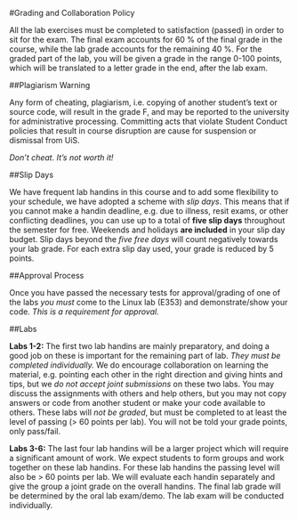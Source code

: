 #Grading and Collaboration Policy

All the lab exercises must be completed to satisfaction (passed)
in order to sit for the exam. The final exam accounts for 60 % of
the final grade in the course, while the lab grade accounts for
the remaining 40 %. For the graded part of the lab, you will be
given a grade in the range 0-100 points, which will be translated
to a letter grade in the end, after the lab exam.

##Plagiarism Warning

Any form of cheating, plagiarism, i.e. copying of another student’s
text or source code, will result in the grade F, and may be reported
to the university for administrative processing. Committing acts that
violate Student Conduct policies that result in course disruption are
cause for suspension or dismissal from UiS.

*Don’t cheat. It’s not worth it!*

##Slip Days

We have frequent lab handins in this course and to add some flexibility
to your schedule, we have adopted a scheme with *slip days*. This means
that if you cannot make a handin deadline, e.g. due to illness, resit
exams, or other conflicting deadlines, you can use up to a total of 
**five slip days** throughout the semester for free. Weekends and holidays
**are included** in your slip day budget. Slip days beyond the *five free days*
will count negatively towards your lab grade. For each extra slip day used,
your grade is reduced by 5 points.

##Approval Process

Once you have passed the necessary tests for approval/grading of one of
the labs *you must* come to the Linux lab (E353) and demonstrate/show your
code. *This is a requirement for approval.*

##Labs

**Labs 1-2:** The first two lab handins are mainly preparatory, and doing
a good job on these is important for the remaining part of lab. *They must
be completed individually.* We do encourage collaboration on learning the
material, e.g. pointing each other in the right direction and giving hints
and tips, but we *do not accept joint submissions* on these two labs.
You may discuss the assignments with others and help others, but you may
not copy answers or code from another student or make your code available
to others. These labs will *not be graded*, but must be completed to at least
the level of passing (> 60 points per lab). You will not be told your grade
points, only pass/fail.

**Labs 3-6:** The last four lab handins will be a larger project which will
require a significant amount of work. We expect students to form groups and
work together on these lab handins. For these lab handins the passing level
will also be > 60 points per lab. We will evaluate each handin separately 
and give the group a joint grade on the overall handins. The final lab grade
will be determined by the oral lab exam/demo. The lab exam will be conducted
individually.
